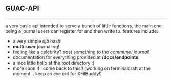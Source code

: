 ## GUAC-API
---
a very basic api intended to serve a bunch of little functions, the main one being a journal users can register for and then write to.
features include:
- a very simple *djb* hash!
- **multi-user** journaling!
- feeling like a celebrity? post something to the *communal journal*!
- documentation for everything provided at __/docs/endpoints__
- a nice little hello at the root directory :)
- more soon if i come back to this!! (working on terminalcraft at the moment... keep an eye out for XFilBuddy!)